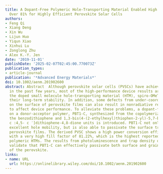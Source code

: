 ```yaml
---
title: A Dopant‐Free Polymeric Hole‐Transporting Material Enabled High Fill Factor
  Over 81% for Highly Efficient Perovskite Solar Cells
authors:
- Feng Qi
- Xiang Deng
- Xin Wu
- Lijun Huo
- Yiqun Xiao
- Xinhui Lu
- Zonglong Zhu
- Alex K.‐Y. Jen
date: '2019-11-01'
publishDate: '2025-02-07T02:45:00.770073Z'
publication_types:
- article-journal
publication: '*Advanced Energy Materials*'
doi: 10.1002/aenm.201902600
abstract: Abstract  Although perovskite solar cells (PVSCs) have achieved rapid progress
  in the past few years, most of the high‐performance device results are based on
  the doped small molecule hole‐transporting material (HTM), spiro‐OMeTAD, which affects
  their long‐term stability. In addition, some defects from under‐coordinated Pb atoms
  on the surface of perovskite films can also result in nonradiative recombination
  to affect device performance. To alleviate these problems, a dopant‐free HTM based
  on a donor‐acceptor polymer, PBT1‐C, synthesized from the copolymerization between
  the benzodithiophene and 1,3‐bis(4‐(2‐ethylhexyl)thiophen‐2‐yl)‐5,7‐bis(2‐alkyl)benzo[1,2‐
  c :4,5‐ c ′]dithiophene‐4,8‐dione units is introduced. PBT1‐C not only possesses
  excellent hole mobility, but is also able to passivate the surface traps of the
  perovskite films. The derived PVSC shows a high power conversion efficiency of 19.06%
  with a very high fill factor of 81.22%, which is the highest reported for dopant‐free
  polymeric HTMs. The results from photoluminescence and trap density of states measurements
  validate that PBT1‐C can effectively passivate both surface and grain boundary traps
  of the perovskite.
links:
- name: URL
  url: https://onlinelibrary.wiley.com/doi/10.1002/aenm.201902600
---
```

